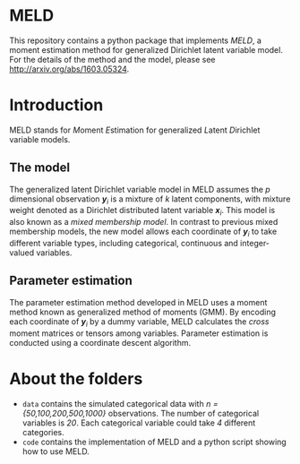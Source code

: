 # MELD

This repository contains a python package that implements _MELD_, 
a moment estimation method for generalized Dirichlet latent variable model.
For the details of the method and the model, please see http://arxiv.org/abs/1603.05324.

# Introduction

MELD stands for *M*oment *E*stimation for generalized *L*atent *D*irichlet variable models.


## The model

The generalized latent Dirichlet variable model in MELD assumes the *p* dimensional observation 
**_y_**<sub>_i_</sub> is a mixture of *k* latent components, with mixture weight denoted as
a Dirichlet distributed latent variable **_x_**<sub>_i_</sub>. This model is also known as
a *mixed membership model*. In contrast to previous mixed membership models, the new model
allows each coordinate of **_y_**<sub>_i_</sub> to take different variable types, including
categorical, continuous and integer-valued variables.

## Parameter estimation

The parameter estimation method developed in MELD uses a moment method known as generalized 
method of moments (GMM). By encoding each coordinate of **_y_**<sub>_i_</sub> by a dummy variable, 
MELD calculates the *cross* moment matrices or tensors among variables. Parameter estimation
is conducted using a coordinate descent algorithm.

# About the folders

- `data` contains the simulated categorical data with *n = {50,100,200,500,1000}* observations. 
The number of categorical variables is *20*. Each categorical variable could take *4* different 
categories. 
- `code` contains the implementation of MELD and a python script showing how to use MELD.





